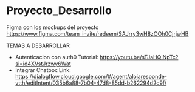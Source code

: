 # Proyecto_Desarrollo

Figma con los mockups del proyecto
https://www.figma.com/team_invite/redeem/SAJrry3wH8zOOh0CjrjwHB

TEMAS A DESARROLLAR

- Autenticacion con auth0
    Tutorial: https://youtu.be/sTJaHQINpTc?si=id4XVstJrzwy6Wat
- Integrar Chatbox
    Link: https://dialogflow.cloud.google.com/#/agent/alojaresponde-vtth/editIntent/035b6a88-7b04-47d8-85dd-b262294d2c9f/ 
